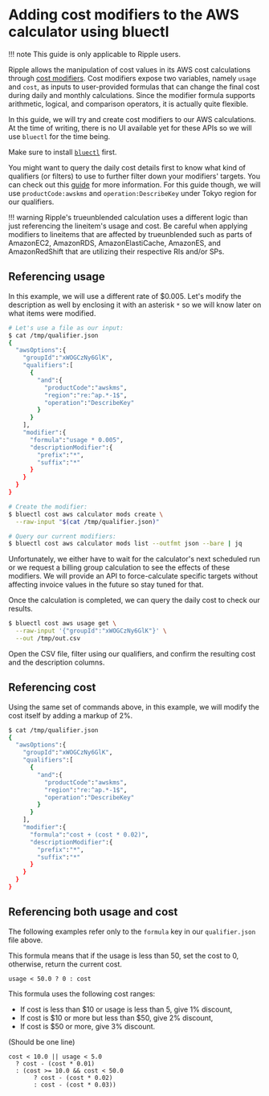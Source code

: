 # Adding cost modifiers to the AWS calculator using bluectl

!!! note
    This guide is only applicable to Ripple users.

Ripple allows the manipulation of cost values in its AWS cost calculations through [cost modifiers](https://alphauslabs.github.io/blueapidocs/#/Cost/Cost_CreateCalculatorCostModifier). Cost modifiers expose two variables, namely `usage` and `cost`, as inputs to user-provided formulas that can change the final cost during daily and monthly calculations. Since the modifier formula supports arithmetic, logical, and comparison operators, it is actually quite flexible.

In this guide, we will try and create cost modifiers to our AWS calculations. At the time of writing, there is no UI available yet for these APIs so we will use `bluectl` for the time being.

Make sure to install [`bluectl`](https://alphauslabs.github.io/docs/blueapi/bluectl/) first.

You might want to query the daily cost details first to know what kind of qualifiers (or filters) to use to further filter down your modifiers' targets. You can check out this [guide](https://alphauslabs.github.io/docs/guides/aws-query-costs/) for more information. For this guide though, we will use `productCode:awskms` and `operation:DescribeKey` under Tokyo region for our qualifiers.

!!! warning
    Ripple's trueunblended calculation uses a different logic than just referencing the lineitem's usage and cost. Be careful when applying modifiers to lineitems that are affected by trueunblended such as parts of AmazonEC2, AmazonRDS, AmazonElastiCache, AmazonES, and AmazonRedShift that are utilizing their respective RIs and/or SPs.

## Referencing usage
In this example, we will use a different rate of $0.005. Let's modify the description as well by enclosing it with an asterisk `*` so we will know later on what items were modified.

``` sh
# Let's use a file as our input:
$ cat /tmp/qualifier.json
{
  "awsOptions":{
    "groupId":"xWOGCzNy6GlK",
    "qualifiers":[
      {
        "and":{
          "productCode":"awskms",
          "region":"re:^ap.*-1$",
          "operation":"DescribeKey"
        }
      }
    ],
    "modifier":{
      "formula":"usage * 0.005",
      "descriptionModifier":{
        "prefix":"*",
        "suffix":"*"
      }
    }
  }
}

# Create the modifier:
$ bluectl cost aws calculator mods create \
  --raw-input "$(cat /tmp/qualifier.json)"

# Query our current modifiers:
$ bluectl cost aws calculator mods list --outfmt json --bare | jq
```

Unfortunately, we either have to wait for the calculator's next scheduled run or we request a billing group calculation to see the effects of these modifiers. We will provide an API to force-calculate specific targets without affecting invoice values in the future so stay tuned for that.

Once the calculation is completed, we can query the daily cost to check our results.

``` sh
$ bluectl cost aws usage get \
  --raw-input '{"groupId":"xWOGCzNy6GlK"}' \
  --out /tmp/out.csv
```

Open the CSV file, filter using our qualifiers, and confirm the resulting cost and the description columns.

## Referencing cost
Using the same set of commands above, in this example, we will modify the cost itself by adding a markup of 2%.

``` sh
$ cat /tmp/qualifier.json
{
  "awsOptions":{
    "groupId":"xWOGCzNy6GlK",
    "qualifiers":[
      {
        "and":{
          "productCode":"awskms",
          "region":"re:^ap.*-1$",
          "operation":"DescribeKey"
        }
      }
    ],
    "modifier":{
      "formula":"cost + (cost * 0.02)",
      "descriptionModifier":{
        "prefix":"*",
        "suffix":"*"
      }
    }
  }
}
```

## Referencing both usage and cost
The following examples refer only to the `formula` key in our `qualifier.json` file above.

This formula means that if the usage is less than 50, set the cost to 0, otherwise, return the current cost.

```
usage < 50.0 ? 0 : cost
```

This formula uses the following cost ranges:

* If cost is less than $10 or usage is less than 5, give 1% discount,
* If cost is $10 or more but less than $50, give 2% discount,
* If cost is $50 or more, give 3% discount.

(Should be one line)
```
cost < 10.0 || usage < 5.0
  ? cost - (cost * 0.01)
  : (cost >= 10.0 && cost < 50.0
       ? cost - (cost * 0.02)
       : cost - (cost * 0.03))
```
